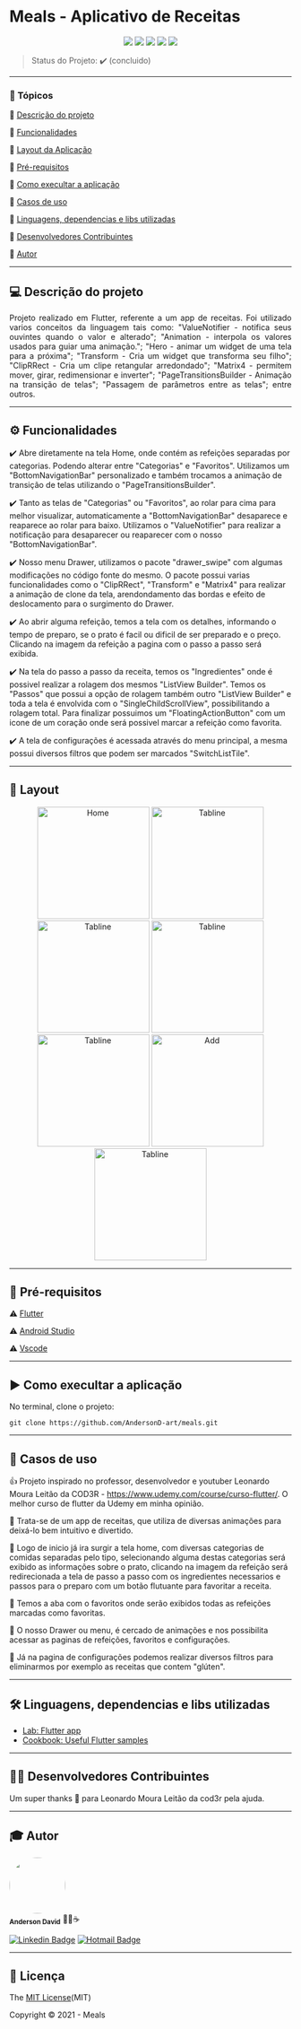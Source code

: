 <h1>Meals - Aplicativo de Receitas</h1> 

<p align="center">
  <img src="https://img.shields.io/static/v1?label=dart&message=language&color=blue&style=for-the-badge&logo=DART"/>  
  <img src="https://img.shields.io/static/v1?label=flutter&message=framework&color=blue&style=for-the-badge&logo=FLUTTER"/>  
  <img src="http://img.shields.io/static/v1?label=License&message=MIT&color=green&style=for-the-badge"/>   
  <img src="http://img.shields.io/static/v1?label=TESTES&message=%3E100&color=GREEN&style=for-the-badge"/>  
   <img src="http://img.shields.io/static/v1?label=STATUS&message=CONCLUIDO&color=GREEN&style=for-the-badge"/>
</p>

> Status do Projeto: :heavy_check_mark: (concluido)
---

### 📖 Tópicos 

:small_blue_diamond: [Descrição do projeto](#-descrição-do-projeto)

:small_blue_diamond: [Funcionalidades](#-funcionalidades)

:small_blue_diamond: [Layout da Aplicação](#-layout)

:small_blue_diamond: [Pré-requisitos](#-pré-requisitos)

:small_blue_diamond: [Como execultar a aplicação](#-como-execultar-a-aplicação)

:small_blue_diamond: [Casos de uso](#-casos-de-uso)

:small_blue_diamond: [Linguagens, dependencias e libs utilizadas](#-linguagens-dependencias-e-libs-utilizadas)

:small_blue_diamond: [Desenvolvedores Contribuintes](#-desenvolvedores-contribuintes)

:small_blue_diamond: [Autor](#-autor)

--- 

## 💻 Descrição do projeto 

<p align="justify">
  Projeto realizado em Flutter, referente a um app de receitas. Foi utilizado varios conceitos da linguagem tais como:
  "ValueNotifier - notifica seus ouvintes quando o valor e alterado"; "Animation -  interpola os valores usados ​​para guiar uma animação."; 
  "Hero - animar um widget de uma tela para a próxima"; "Transform - Cria um widget que transforma seu filho"; "ClipRRect - Cria um clipe 
  retangular arredondado"; "Matrix4 - permitem mover, girar, redimensionar e inverter"; "PageTransitionsBuilder - Animação na transição de 
  telas"; "Passagem de parâmetros entre as telas"; entre outros.
</p>

---

## ⚙️ Funcionalidades

:heavy_check_mark: Abre diretamente na tela Home, onde contém as refeições separadas por categorias. Podendo alterar entre "Categorias" e "Favoritos". Utilizamos um "BottomNavigationBar" personalizado e também trocamos a animação de transição de telas utilizando o "PageTransitionsBuilder".

:heavy_check_mark: Tanto as telas de "Categorias" ou "Favoritos", ao rolar para cima para melhor visualizar, automaticamente a "BottomNavigationBar" desaparece e reaparece ao rolar para baixo. Utilizamos o "ValueNotifier" para realizar a notificação para desaparecer ou reaparecer com o nosso "BottomNavigationBar".

:heavy_check_mark: Nosso menu Drawer, utilizamos o pacote "drawer_swipe" com algumas modificações no código fonte do mesmo. O pacote possui varias funcionalidades como o "ClipRRect", "Transform" e "Matrix4" para realizar a animação de clone da tela, arendondamento das bordas e efeito de deslocamento para o surgimento do Drawer.
  
:heavy_check_mark: Ao abrir alguma refeição, temos a tela com os detalhes, informando o tempo de preparo, se o prato é facil ou dificil de ser preparado e o preço. Clicando na imagem da refeição a pagina com o passo a passo será exibida.     

:heavy_check_mark: Na tela do passo a passo da receita, temos os "Ingredientes" onde é possivel realizar a rolagem dos mesmos "ListView Builder".
                   Temos os "Passos" que possui a opção de rolagem também outro "ListView Builder" e toda a tela é envolvida com o "SingleChildScrollView", possibilitando a rolagem total.
                   Para finalizar possuimos um "FloatingActionButton" com um icone de um coração onde será possivel marcar a refeição como favorita.

:heavy_check_mark: A tela de configurações é acessada através do menu principal, a mesma possui diversos filtros que podem ser marcados "SwitchListTile".

---

## 🎨 Layout 

<p align="center">
  <img alt="Home" title="#Home" src="https://user-images.githubusercontent.com/77983152/113188899-fddaea00-9230-11eb-8c53-080be35e37a8.png" width="200px">

  <img alt="Tabline" title="#Tabline" src="https://user-images.githubusercontent.com/77983152/113189691-d6d0e800-9231-11eb-9010-2b753f2244ea.png" width="200px">

  <img alt="Tabline" title="#Tabline" src="https://user-images.githubusercontent.com/77983152/113189161-45fa0c80-9231-11eb-8494-9863a5095ac9.png" width="200px">

  <img alt="Tabline" title="#Tabline" src="https://user-images.githubusercontent.com/77983152/113189253-5e6a2700-9231-11eb-921e-541fbc7d0266.png" width="200px">

  <img alt="Tabline" title="#Tabline" src="https://user-images.githubusercontent.com/77983152/113189330-780b6e80-9231-11eb-9e37-5a92a515b2de.png" width="200px">

  <img alt="Add" title="#Add" src="https://user-images.githubusercontent.com/77983152/113188998-1945f500-9231-11eb-9de3-fe0d6d92f4e2.png" width="200px">

  <img alt="Tabline" title="#Tabline" src="https://user-images.githubusercontent.com/77983152/113189079-2e228880-9231-11eb-90a9-c5aef2dd979f.png" width="200px">            
</p>

---

## 🎯 Pré-requisitos

:warning: [Flutter](https://flutter.dev/docs/get-started/install)

:warning: [Android Studio](https://developer.android.com/studio)

:warning: [Vscode](https://code.visualstudio.com/download)

---

## ▶️ Como execultar a aplicação

No terminal, clone o projeto: 

```
git clone https://github.com/AndersonD-art/meals.git
```
---

## 📌 Casos de uso

👍 Projeto inspirado no professor, desenvolvedor e youtuber Leonardo Moura Leitão da COD3R - https://www.udemy.com/course/curso-flutter/. O melhor curso de flutter da Udemy em minha opinião.

💬 Trata-se de um app de receitas, que utiliza de diversas animações para deixá-lo bem intuitivo e divertido. 

💬 Logo de inicio já ira surgir a tela home, com diversas categorias de comidas separadas pelo tipo, selecionando alguma destas categorias será exibido as informações sobre o prato, clicando na imagem da refeição será redirecionada a tela de passo a passo com os ingredientes necessarios e passos para o preparo com um botão flutuante para favoritar a receita.

💬 Temos a aba com o favoritos onde serão exibidos todas as refeições marcadas como favoritas.

💬 O nosso Drawer ou menu, é cercado de animações e nos possibilita acessar as paginas de refeições, favoritos e configurações.

💬 Já na pagina de configurações podemos realizar diversos filtros para eliminarmos por exemplo as receitas que contem "glúten".

---

## 🛠 Linguagens, dependencias e libs utilizadas

- [Lab: Flutter app](https://flutter.dev/docs/get-started/codelab)
- [Cookbook: Useful Flutter samples](https://flutter.dev/docs/cookbook)

---

## 👨‍💻 Desenvolvedores Contribuintes

Um super thanks 👏 para Leonardo Moura Leitão da cod3r pela ajuda.

---

## 🎓 Autor

 <img style="border-radius: 50%;" src="https://avatars.githubusercontent.com/u/77983152?s=460&u=f61c18670116cb318cdf26e7523643a6dccb5680&v=4" width="100px;" alt=""/>
 <br />
 <sub><b>Anderson David</b></sub> 👨‍💻☕
 <br />

[![Linkedin Badge](https://img.shields.io/badge/-AndersonDavid-blue?style=flat-square&logo=Linkedin&logoColor=white&link=https://www.linkedin.com/in/anderson-david-ti)](https://www.linkedin.com/in/anderson-david-ti) 
[![Hotmail Badge](https://img.shields.io/badge/-andersondavidti@hotmail.com-c14438?style=flat-square&logo=Hotmail&logoColor=white&link=mailto:andersondavidti@hotmail.com)](mailto:andersondavidti@hotmail.com)

---

## 📝 Licença 

The [MIT License](https://github.com/AndersonD-art/meals/blob/main/LICENSE)(MIT)

Copyright :copyright: 2021 - Meals